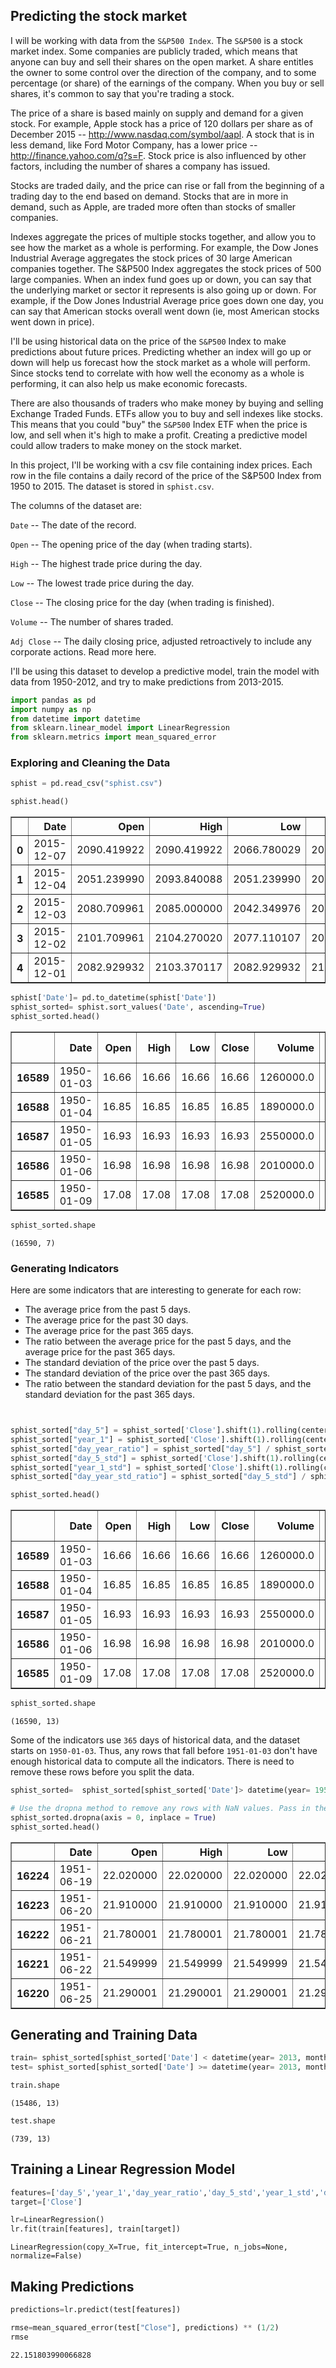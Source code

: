 
## Predicting the stock market



I will be working with data from the `S&P500 Index`. The `S&P500` is a stock market index. Some companies are publicly traded, which means that anyone can buy and sell their shares on the open market. A share entitles the owner to some control over the direction of the company, and to some percentage (or share) of the earnings of the company. When you buy or sell shares, it's common to say that you're trading a stock.

The price of a share is based mainly on supply and demand for a given stock. For example, Apple stock has a price of 120 dollars per share as of December 2015 -- http://www.nasdaq.com/symbol/aapl. A stock that is in less demand, like Ford Motor Company, has a lower price -- http://finance.yahoo.com/q?s=F. Stock price is also influenced by other factors, including the number of shares a company has issued.

Stocks are traded daily, and the price can rise or fall from the beginning of a trading day to the end based on demand. Stocks that are in more in demand, such as Apple, are traded more often than stocks of smaller companies.

Indexes aggregate the prices of multiple stocks together, and allow you to see how the market as a whole is performing. For example, the Dow Jones Industrial Average aggregates the stock prices of 30 large American companies together. The S&P500 Index aggregates the stock prices of 500 large companies. When an index fund goes up or down, you can say that the underlying market or sector it represents is also going up or down. For example, if the Dow Jones Industrial Average price goes down one day, you can say that American stocks overall went down (ie, most American stocks went down in price).

I'll be using historical data on the price of the `S&P500` Index to make predictions about future prices. Predicting whether an index will go up or down will help us forecast how the stock market as a whole will perform. Since stocks tend to correlate with how well the economy as a whole is performing, it can also help us make economic forecasts.

There are also thousands of traders who make money by buying and selling Exchange Traded Funds. ETFs allow you to buy and sell indexes like stocks. This means that you could "buy" the `S&P500` Index ETF when the price is low, and sell when it's high to make a profit. Creating a predictive model could allow traders to make money on the stock market.


In this project, I'll be working with a csv file containing index prices. Each row in the file contains a daily record of the price of the S&P500 Index from 1950 to 2015. The dataset is stored in `sphist.csv`.

The columns of the dataset are:

`Date` -- The date of the record.

`Open` -- The opening price of the day (when trading starts).

`High` -- The highest trade price during the day.

`Low` -- The lowest trade price during the day.

`Close` -- The closing price for the day (when trading is finished).

`Volume` -- The number of shares traded.

`Adj Close` -- The daily closing price, adjusted retroactively to include any corporate actions. Read more here.

I'll be using this dataset to develop a predictive model,  train the model with data from 1950-2012, and try to make predictions from 2013-2015.


```python
import pandas as pd
import numpy as np
from datetime import datetime
from sklearn.linear_model import LinearRegression
from sklearn.metrics import mean_squared_error
```

### Exploring and Cleaning the Data


```python
sphist = pd.read_csv("sphist.csv")
```


```python
sphist.head()
```




<div>

<table border="1" class="dataframe">
  <thead>
    <tr style="text-align: right;">
      <th></th>
      <th>Date</th>
      <th>Open</th>
      <th>High</th>
      <th>Low</th>
      <th>Close</th>
      <th>Volume</th>
      <th>Adj Close</th>
    </tr>
  </thead>
  <tbody>
    <tr>
      <th>0</th>
      <td>2015-12-07</td>
      <td>2090.419922</td>
      <td>2090.419922</td>
      <td>2066.780029</td>
      <td>2077.070068</td>
      <td>4.043820e+09</td>
      <td>2077.070068</td>
    </tr>
    <tr>
      <th>1</th>
      <td>2015-12-04</td>
      <td>2051.239990</td>
      <td>2093.840088</td>
      <td>2051.239990</td>
      <td>2091.689941</td>
      <td>4.214910e+09</td>
      <td>2091.689941</td>
    </tr>
    <tr>
      <th>2</th>
      <td>2015-12-03</td>
      <td>2080.709961</td>
      <td>2085.000000</td>
      <td>2042.349976</td>
      <td>2049.620117</td>
      <td>4.306490e+09</td>
      <td>2049.620117</td>
    </tr>
    <tr>
      <th>3</th>
      <td>2015-12-02</td>
      <td>2101.709961</td>
      <td>2104.270020</td>
      <td>2077.110107</td>
      <td>2079.510010</td>
      <td>3.950640e+09</td>
      <td>2079.510010</td>
    </tr>
    <tr>
      <th>4</th>
      <td>2015-12-01</td>
      <td>2082.929932</td>
      <td>2103.370117</td>
      <td>2082.929932</td>
      <td>2102.629883</td>
      <td>3.712120e+09</td>
      <td>2102.629883</td>
    </tr>
  </tbody>
</table>
</div>




```python
sphist['Date']= pd.to_datetime(sphist['Date'])
sphist_sorted= sphist.sort_values('Date', ascending=True)
sphist_sorted.head()
```




<div>

<table border="1" class="dataframe">
  <thead>
    <tr style="text-align: right;">
      <th></th>
      <th>Date</th>
      <th>Open</th>
      <th>High</th>
      <th>Low</th>
      <th>Close</th>
      <th>Volume</th>
      <th>Adj Close</th>
    </tr>
  </thead>
  <tbody>
    <tr>
      <th>16589</th>
      <td>1950-01-03</td>
      <td>16.66</td>
      <td>16.66</td>
      <td>16.66</td>
      <td>16.66</td>
      <td>1260000.0</td>
      <td>16.66</td>
    </tr>
    <tr>
      <th>16588</th>
      <td>1950-01-04</td>
      <td>16.85</td>
      <td>16.85</td>
      <td>16.85</td>
      <td>16.85</td>
      <td>1890000.0</td>
      <td>16.85</td>
    </tr>
    <tr>
      <th>16587</th>
      <td>1950-01-05</td>
      <td>16.93</td>
      <td>16.93</td>
      <td>16.93</td>
      <td>16.93</td>
      <td>2550000.0</td>
      <td>16.93</td>
    </tr>
    <tr>
      <th>16586</th>
      <td>1950-01-06</td>
      <td>16.98</td>
      <td>16.98</td>
      <td>16.98</td>
      <td>16.98</td>
      <td>2010000.0</td>
      <td>16.98</td>
    </tr>
    <tr>
      <th>16585</th>
      <td>1950-01-09</td>
      <td>17.08</td>
      <td>17.08</td>
      <td>17.08</td>
      <td>17.08</td>
      <td>2520000.0</td>
      <td>17.08</td>
    </tr>
  </tbody>
</table>
</div>




```python
sphist_sorted.shape
```




    (16590, 7)



### Generating Indicators

Here are some indicators that are interesting to generate for each row:

- The average price from the past 5 days.
- The average price for the past 30 days.
- The average price for the past 365 days.
- The ratio between the average price for the past 5 days, and the average price for the past 365 days.
- The standard deviation of the price over the past 5 days.
- The standard deviation of the price over the past 365 days.
- The ratio between the standard deviation for the past 5 days, and the standard deviation for the past 365 days.


```python


sphist_sorted["day_5"] = sphist_sorted['Close'].shift(1).rolling(center=False, window=5).mean()
sphist_sorted["year_1"] = sphist_sorted['Close'].shift(1).rolling(center=False, window=365).mean()
sphist_sorted["day_year_ratio"] = sphist_sorted["day_5"] / sphist_sorted["year_1"]
sphist_sorted["day_5_std"] = sphist_sorted['Close'].shift(1).rolling(center=False, window=5).std()
sphist_sorted["year_1_std"] = sphist_sorted['Close'].shift(1).rolling(center=False, window=365).std()
sphist_sorted["day_year_std_ratio"] = sphist_sorted["day_5_std"] / sphist_sorted["year_1_std"]

```


```python
sphist_sorted.head()
```




<div>

<table border="1" class="dataframe">
  <thead>
    <tr style="text-align: right;">
      <th></th>
      <th>Date</th>
      <th>Open</th>
      <th>High</th>
      <th>Low</th>
      <th>Close</th>
      <th>Volume</th>
      <th>Adj Close</th>
      <th>day_5</th>
      <th>year_1</th>
      <th>day_year_ratio</th>
      <th>day_5_std</th>
      <th>year_1_std</th>
      <th>day_year_std_ratio</th>
    </tr>
  </thead>
  <tbody>
    <tr>
      <th>16589</th>
      <td>1950-01-03</td>
      <td>16.66</td>
      <td>16.66</td>
      <td>16.66</td>
      <td>16.66</td>
      <td>1260000.0</td>
      <td>16.66</td>
      <td>NaN</td>
      <td>NaN</td>
      <td>NaN</td>
      <td>NaN</td>
      <td>NaN</td>
      <td>NaN</td>
    </tr>
    <tr>
      <th>16588</th>
      <td>1950-01-04</td>
      <td>16.85</td>
      <td>16.85</td>
      <td>16.85</td>
      <td>16.85</td>
      <td>1890000.0</td>
      <td>16.85</td>
      <td>NaN</td>
      <td>NaN</td>
      <td>NaN</td>
      <td>NaN</td>
      <td>NaN</td>
      <td>NaN</td>
    </tr>
    <tr>
      <th>16587</th>
      <td>1950-01-05</td>
      <td>16.93</td>
      <td>16.93</td>
      <td>16.93</td>
      <td>16.93</td>
      <td>2550000.0</td>
      <td>16.93</td>
      <td>NaN</td>
      <td>NaN</td>
      <td>NaN</td>
      <td>NaN</td>
      <td>NaN</td>
      <td>NaN</td>
    </tr>
    <tr>
      <th>16586</th>
      <td>1950-01-06</td>
      <td>16.98</td>
      <td>16.98</td>
      <td>16.98</td>
      <td>16.98</td>
      <td>2010000.0</td>
      <td>16.98</td>
      <td>NaN</td>
      <td>NaN</td>
      <td>NaN</td>
      <td>NaN</td>
      <td>NaN</td>
      <td>NaN</td>
    </tr>
    <tr>
      <th>16585</th>
      <td>1950-01-09</td>
      <td>17.08</td>
      <td>17.08</td>
      <td>17.08</td>
      <td>17.08</td>
      <td>2520000.0</td>
      <td>17.08</td>
      <td>NaN</td>
      <td>NaN</td>
      <td>NaN</td>
      <td>NaN</td>
      <td>NaN</td>
      <td>NaN</td>
    </tr>
  </tbody>
</table>
</div>




```python
sphist_sorted.shape
```




    (16590, 13)



 Some of the indicators use `365` days of historical data, and the dataset starts on `1950-01-03`. Thus, any rows that fall before `1951-01-03` don't have enough historical data to compute all the indicators. There is need to remove these rows before you split the data.


```python
sphist_sorted=  sphist_sorted[sphist_sorted['Date']> datetime(year= 1951, month= 1,  day= 2)]

# Use the dropna method to remove any rows with NaN values. Pass in the axis=0 argument to drop rows.
sphist_sorted.dropna(axis = 0, inplace = True)
sphist_sorted.head()
```




<div>

<table border="1" class="dataframe">
  <thead>
    <tr style="text-align: right;">
      <th></th>
      <th>Date</th>
      <th>Open</th>
      <th>High</th>
      <th>Low</th>
      <th>Close</th>
      <th>Volume</th>
      <th>Adj Close</th>
      <th>day_5</th>
      <th>year_1</th>
      <th>day_year_ratio</th>
      <th>day_5_std</th>
      <th>year_1_std</th>
      <th>day_year_std_ratio</th>
    </tr>
  </thead>
  <tbody>
    <tr>
      <th>16224</th>
      <td>1951-06-19</td>
      <td>22.020000</td>
      <td>22.020000</td>
      <td>22.020000</td>
      <td>22.020000</td>
      <td>1100000.0</td>
      <td>22.020000</td>
      <td>21.800</td>
      <td>19.447726</td>
      <td>1.120954</td>
      <td>0.256223</td>
      <td>1.790253</td>
      <td>0.143121</td>
    </tr>
    <tr>
      <th>16223</th>
      <td>1951-06-20</td>
      <td>21.910000</td>
      <td>21.910000</td>
      <td>21.910000</td>
      <td>21.910000</td>
      <td>1120000.0</td>
      <td>21.910000</td>
      <td>21.900</td>
      <td>19.462411</td>
      <td>1.125246</td>
      <td>0.213659</td>
      <td>1.789307</td>
      <td>0.119409</td>
    </tr>
    <tr>
      <th>16222</th>
      <td>1951-06-21</td>
      <td>21.780001</td>
      <td>21.780001</td>
      <td>21.780001</td>
      <td>21.780001</td>
      <td>1100000.0</td>
      <td>21.780001</td>
      <td>21.972</td>
      <td>19.476274</td>
      <td>1.128142</td>
      <td>0.092574</td>
      <td>1.788613</td>
      <td>0.051758</td>
    </tr>
    <tr>
      <th>16221</th>
      <td>1951-06-22</td>
      <td>21.549999</td>
      <td>21.549999</td>
      <td>21.549999</td>
      <td>21.549999</td>
      <td>1340000.0</td>
      <td>21.549999</td>
      <td>21.960</td>
      <td>19.489562</td>
      <td>1.126757</td>
      <td>0.115108</td>
      <td>1.787659</td>
      <td>0.064390</td>
    </tr>
    <tr>
      <th>16220</th>
      <td>1951-06-25</td>
      <td>21.290001</td>
      <td>21.290001</td>
      <td>21.290001</td>
      <td>21.290001</td>
      <td>2440000.0</td>
      <td>21.290001</td>
      <td>21.862</td>
      <td>19.502082</td>
      <td>1.121008</td>
      <td>0.204132</td>
      <td>1.786038</td>
      <td>0.114293</td>
    </tr>
  </tbody>
</table>
</div>



## Generating and Training Data


```python
train= sphist_sorted[sphist_sorted['Date'] < datetime(year= 2013, month= 1,  day= 1)]
test= sphist_sorted[sphist_sorted['Date'] >= datetime(year= 2013, month= 1,  day= 1)]
```


```python
train.shape
```




    (15486, 13)




```python
test.shape
```




    (739, 13)



## Training a Linear Regression Model


```python
features=['day_5','year_1','day_year_ratio','day_5_std','year_1_std','day_year_std_ratio']
target=['Close']
```


```python
lr=LinearRegression()
lr.fit(train[features], train[target])
```




    LinearRegression(copy_X=True, fit_intercept=True, n_jobs=None, normalize=False)



## Making Predictions


```python
predictions=lr.predict(test[features])
```


```python
rmse=mean_squared_error(test["Close"], predictions) ** (1/2)
rmse
```




    22.151803990066828




```python

```
